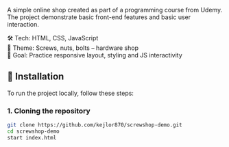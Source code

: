 A simple online shop created as part of a programming course from Udemy. The project demonstrate basic front-end features and basic user interaction.

🛠️ Tech: HTML, CSS, JavaScript  
🛒 Theme: Screws, nuts, bolts – hardware shop  
🎯 Goal: Practice responsive layout, styling and JS interactivity

## 🔧 Installation

To run the project locally, follow these steps:

### 1. Cloning the repository

```bash
git clone https://github.com/kejlor870/screwshop-demo.git
cd screwshop-demo
start index.html

